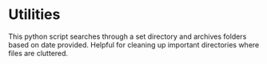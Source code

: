 # Utilities

This python script searches through a set directory and archives folders based on date provided. Helpful for cleaning up important directories where files are cluttered.
